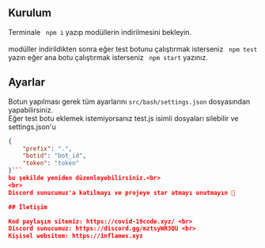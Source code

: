 ## Kurulum
Terminale ```
npm i```
 yazıp modüllerin indirilmesini bekleyin. 
<br>
<br> 
modüller indirildikten sonra eğer test botunu çalıştırmak isterseniz ```
npm test```
 yazın eğer ana botu çalıştırmak isterseniz ```
npm start```
 yazınız.

## Ayarlar
Botun yapılması gerek tüm ayarlarını `src/bash/settings.json` dosyasından yapabilirsiniz.
<br>
Eğer test botu eklemek istemiyorsanız test.js isimli dosyaları silebilir ve settings.json'u <br>
```json
{
    "prefix": ".",
    "botid": "bot_id",
    "token": "token" 
}```
bu şekilde yeniden düzenleyebilirsiniz.<br>
<br>
Discord sunucumuz'a katılmayı ve projeye star atmayı unutmayın 👋

## İletişim

Kod paylaşım sitemiz: https://covid-19code.xyz/ <br>
Discord sunucumuz: https://discord.gg/mztsyWR3QU <br>
Kişisel websitem: https://inflames.xyz
